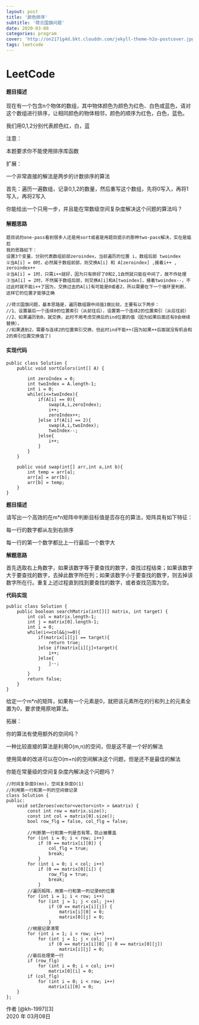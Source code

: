 ```yaml
---
layout: post
title: '颜色排序'
subtitle: '荷兰国旗问题'
date: 2020-03-08
categories: program
cover: 'http://on2171g4d.bkt.clouddn.com/jekyll-theme-h2o-postcover.jpg'
tags: leetcode﻿
---
```


# LeetCode

#### 题目描述

现在有一个包含n个物体的数组，其中物体颜色为颜色为红色、白色或蓝色，请对这个数组进行排序，让相同颜色的物体相邻，颜色的顺序为红色，白色，蓝色。 

  我们用0,1,2分别代表颜色红，白，蓝 

  注意： 

  本题要求你不能使用排序库函数 

  扩展： 

  一个非常直接的解法是两步的计数排序的算法  

  首先：遍历一遍数组，记录0,1,2的数量，然后重写这个数组，先将0写入，再将1写入，再将2写入 

  你能给出一个只用一步，并且能在常数级空间复杂度解决这个问题的算法吗？

#### 解题思路

```
题目说的one-pass看到很多人还是用sort或者是用题目提示的那种two-pass解决，实在是尴尬
我的思路如下：
设置3个变量，分别代表数组前部zeroindex，当前遍历的位置 i，数组后部 twoindex
①当A[i] = 0时，必然属于数组前部，则交换A[i] 和 A[zeroindex] ,接着i++ , zeroindex++
②当A[i] = 1时，只需i++就好，因为只有排好了0和2,1自然就只能在中间了，故不作处理
③当A[i] = 2时，不然属于数组后部，则交换A[i]和A[twoindex]，接着twoindex--，不过此时就不能i++了因为，交换过去的A[i]有可能是0或者2，所以需要在下一个循环里判断，这样它的位置才能够正确
```

```
//荷兰国旗问题，基本思路是，遍历数组跟中间值1做比较，主要有以下两步：
//1、设置最后一个连续0的位置索引（从前往后），设置第一个连续2的位置索引（从后往前）
//2、如果遍历到0，就交换，此时不用考虑交换后的ind位置的值（因为如果后面还有0会继续替换），
//如果遇到2，需要与连续2的位置索引交换，但此时ind不能++(因为如果++后面就没有机会和2的索引位置交换值了)
```

#### 实现代码

```
public class Solution {
    public void sortColors(int[] A) {
        
        int zeroIndex = 0;
        int twoIndex = A.length-1;
        int i = 0;
        while(i<=twoIndex){
            if(A[i] == 0){
                swap(A,i,zeroIndex);
                i++;
                zeroIndex++;
            }else if(A[i] == 2){
                swap(A,i,twoIndex);
                twoIndex--;
            }else{
                i++;
            }
        }
    }
    
    public void swap(int[] arr,int a,int b){
        int temp = arr[a];
        arr[a] = arr[b];
        arr[b] = temp;
    }
}
```

**题目描述**

请写出一个高效的在m*n矩阵中判断目标值是否存在的算法，矩阵具有如下特征：

每一行的数字都从左到右排序

每一行的第一个数字都比上一行最后一个数字大

**解题思路**

首先选取右上角数字，如果该数字等于要查找的数字，查找过程结束；如果该数字大于要查找的数字，去掉此数字所在列；如果该数字小于要查找的数字，则去掉该数字所在行。重复上述过程直到找到要查找的数字，或者查找范围为空。

**代码实现**

```
public class Solution {
    public boolean searchMatrix(int[][] matrix, int target) {
        int col = matrix.length-1;
        int j = matrix[0].length-1;
        int i = 0;
        while(i<=col&&j>=0){
            if(matrix[i][j] == target){
                return true;
            }else if(matrix[i][j]<target){
                i++;
            }else{
                j--;
            }
        }
        return false;
    }
}
```

给定一个m*n的矩阵，如果有一个元素是0，就把该元素所在的行和列上的元素全置为0，要求使用原地算法。 

  拓展： 

  你的算法有使用额外的空间吗？ 

  一种比较直接的算法是利用O(m,n)的空间，但是这不是一个好的解法 

  使用简单的改进可以在O(m+n)的空间解决这个问题，但是还不是最佳的解法 

  你能在常量级的空间复杂度内解决这个问题吗？

```
//时间复杂度O(mn)，空间复杂度O(1)
//利用第一行和第一列的空间做记录
class Solution {
public:
    void setZeroes(vector<vector<int> > &matrix) {
        const int row = matrix.size();
        const int col = matrix[0].size();
        bool row_flg = false, col_flg = false;
         
        //判断第一行和第一列是否有零，防止被覆盖
        for (int i = 0; i < row; i++)
            if (0 == matrix[i][0]) {
                col_flg = true;
                break;
            }
        for (int i = 0; i < col; i++)
            if (0 == matrix[0][i]) {
                row_flg = true;
                break;
            }
        //遍历矩阵，用第一行和第一列记录0的位置
        for (int i = 1; i < row; i++)
            for (int j = 1; j < col; j++)
                if (0 == matrix[i][j]) {
                    matrix[i][0] = 0;
                    matrix[0][j] = 0;
                }
        //根据记录清零
        for (int i = 1; i < row; i++)
            for (int j = 1; j < col; j++)
                if (0 == matrix[i][0] || 0 == matrix[0][j])
                    matrix[i][j] = 0;
        //最后处理第一行
        if (row_flg)
            for (int i = 0; i < col; i++)
                matrix[0][i] = 0;
        if (col_flg)
            for (int i = 0; i < row; i++)
                matrix[i][0] = 0;
    }
};

```

作者 [@kh-1997][3]     
2020 年 03月08日    